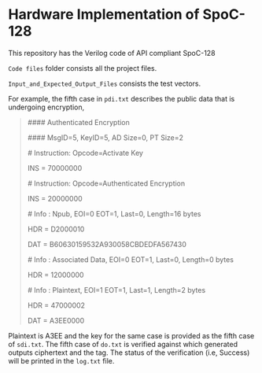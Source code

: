 # Hardware Implementation of SpoC-128
This repository has the Verilog code of API compliant SpoC-128

`Code files` folder consists all the project files.

`Input_and_Expected_Output_Files` consists the test vectors.

For example, the fifth case in `pdi.txt` describes the public data that is undergoing encryption,

>\#### Authenticated Encryption
>
>\#### MsgID=5, KeyID=5, AD Size=0, PT Size=2
>
>\# Instruction: Opcode=Activate Key
>
>INS = 70000000
>
>\# Instruction: Opcode=Authenticated Encryption
>
>INS = 20000000
>
>\# Info :                     Npub, EOI=0 EOT=1, Last=0, Length=16 bytes
>
>HDR = D2000010
>
>DAT = B60630159532A930058CBDEDFA567430
>
>\# Info :          Associated Data, EOI=0 EOT=1, Last=0, Length=0 bytes
>
>HDR = 12000000
>
>\# Info :                Plaintext, EOI=1 EOT=1, Last=1, Length=2 bytes
>
>HDR = 47000002
>
>DAT = A3EE0000

Plaintext is A3EE and the key for the same case is provided as the fifth case of `sdi.txt`. The fifth case of `do.txt` is verified against which generated outputs ciphertext and the tag. The status of the verification (i.e, Success) will be printed in the `log.txt` file.
